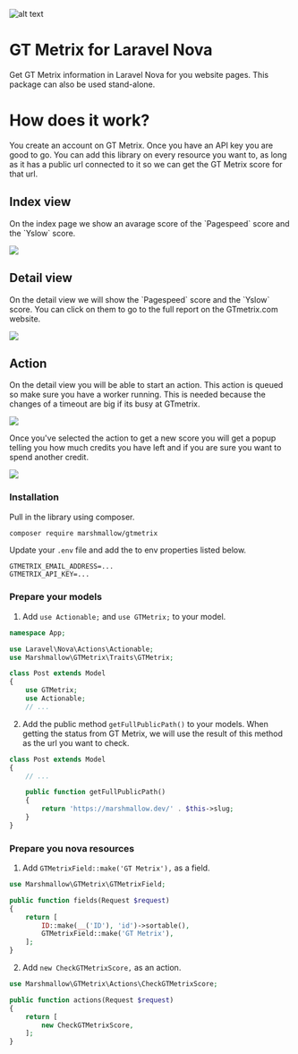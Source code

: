 ![alt text](https://cdn.marshmallow-office.com/media/images/logo/marshmallow.transparent.red.png "marshmallow.")

# GT Metrix for Laravel Nova
Get GT Metrix information in Laravel Nova for you website pages. This package can also be used stand-alone.

# How does it work?
You create an account on GT Metrix. Once you have an API key you are good to go. You can add this library on every resource you want to, as long as it has a public url connected to it so we can get the GT Metrix score for that url.


## Index view
<p>
On the index page we show an avarage score of the `Pagespeed` score and the `Yslow` score.
</p>
<img src="https://gitlab.com/marshmallow-packages/nova/gtmetrix/-/raw/master/resources/screenshots/index-view.png">

## Detail view
<p>
On the detail view we will show the `Pagespeed` score and the `Yslow` score. You can click on them to go to the full report on the GTmetrix.com website.
</p>
<img src="https://gitlab.com/marshmallow-packages/nova/gtmetrix/-/raw/master/resources/screenshots/detail-view.png">

## Action
<p>
On the detail view you will be able to start an action. This action is queued so make sure you have a worker running. This is needed because the changes of a timeout are big if its busy at GTmetrix.
</p>
<img src="https://gitlab.com/marshmallow-packages/nova/gtmetrix/-/raw/master/resources/screenshots/action-view.png">
<p>
Once you've selected the action to get a new score you will get a popup telling you how much credits you have left and if you are sure you want to spend another credit.
</p>
<img src="https://gitlab.com/marshmallow-packages/nova/gtmetrix/-/raw/master/resources/screenshots/action-popup.png">

### Installation
Pull in the library using composer.
```bash
composer require marshmallow/gtmetrix
```

Update your `.env` file and add the to env properties listed below.
```env
GTMETRIX_EMAIL_ADDRESS=...
GTMETRIX_API_KEY=...
```

### Prepare your models
1. Add `use Actionable;` and `use GTMetrix;` to your model.
```php
namespace App;

use Laravel\Nova\Actions\Actionable;
use Marshmallow\GTMetrix\Traits\GTMetrix;

class Post extends Model
{
    use GTMetrix;
    use Actionable;
    // ...
```
2. Add the public method `getFullPublicPath()` to your models. When getting the status from GT Metrix, we will use the result of this method as the url you want to check.
```php
class Post extends Model
{
    // ...

    public function getFullPublicPath()
    {
        return 'https://marshmallow.dev/' . $this->slug;
    }
}
```

### Prepare you nova resources
1. Add `GTMetrixField::make('GT Metrix'),` as a field.
```php
use Marshmallow\GTMetrix\GTMetrixField;

public function fields(Request $request)
{
    return [
        ID::make(__('ID'), 'id')->sortable(),
        GTMetrixField::make('GT Metrix'),
    ];
}
```

2. Add `new CheckGTMetrixScore,` as an action.
```php
use Marshmallow\GTMetrix\Actions\CheckGTMetrixScore;

public function actions(Request $request)
{
    return [
        new CheckGTMetrixScore,
    ];
}
```
